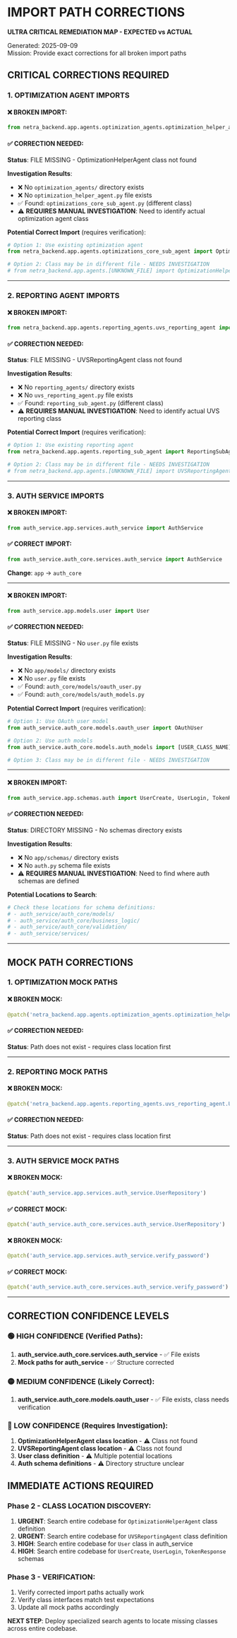 # IMPORT PATH CORRECTIONS
**ULTRA CRITICAL REMEDIATION MAP - EXPECTED vs ACTUAL**

Generated: 2025-09-09  
Mission: Provide exact corrections for all broken import paths

## CRITICAL CORRECTIONS REQUIRED

### 1. OPTIMIZATION AGENT IMPORTS

#### ❌ BROKEN IMPORT:
```python
from netra_backend.app.agents.optimization_agents.optimization_helper_agent import OptimizationHelperAgent
```

#### ✅ CORRECTION NEEDED:
**Status**: FILE MISSING - OptimizationHelperAgent class not found

**Investigation Results**:
- ❌ No `optimization_agents/` directory exists
- ❌ No `optimization_helper_agent.py` file exists  
- ✅ Found: `optimizations_core_sub_agent.py` (different class)
- ⚠️ **REQUIRES MANUAL INVESTIGATION**: Need to identify actual optimization agent class

**Potential Correct Import** (requires verification):
```python
# Option 1: Use existing optimization agent
from netra_backend.app.agents.optimizations_core_sub_agent import OptimizationsCoreSubAgent

# Option 2: Class may be in different file - NEEDS INVESTIGATION
# from netra_backend.app.agents.[UNKNOWN_FILE] import OptimizationHelperAgent
```

---

### 2. REPORTING AGENT IMPORTS

#### ❌ BROKEN IMPORT:
```python
from netra_backend.app.agents.reporting_agents.uvs_reporting_agent import UVSReportingAgent  
```

#### ✅ CORRECTION NEEDED:
**Status**: FILE MISSING - UVSReportingAgent class not found

**Investigation Results**:
- ❌ No `reporting_agents/` directory exists
- ❌ No `uvs_reporting_agent.py` file exists
- ✅ Found: `reporting_sub_agent.py` (different class)
- ⚠️ **REQUIRES MANUAL INVESTIGATION**: Need to identify actual UVS reporting class

**Potential Correct Import** (requires verification):
```python
# Option 1: Use existing reporting agent  
from netra_backend.app.agents.reporting_sub_agent import ReportingSubAgent

# Option 2: Class may be in different file - NEEDS INVESTIGATION
# from netra_backend.app.agents.[UNKNOWN_FILE] import UVSReportingAgent
```

---

### 3. AUTH SERVICE IMPORTS

#### ❌ BROKEN IMPORT:
```python
from auth_service.app.services.auth_service import AuthService
```

#### ✅ CORRECT IMPORT:
```python
from auth_service.auth_core.services.auth_service import AuthService
```

**Change**: `app` → `auth_core`

---

#### ❌ BROKEN IMPORT:  
```python
from auth_service.app.models.user import User
```

#### ✅ CORRECTION NEEDED:
**Status**: FILE MISSING - No `user.py` file exists

**Investigation Results**:
- ❌ No `app/models/` directory exists
- ❌ No `user.py` file exists
- ✅ Found: `auth_core/models/oauth_user.py` 
- ✅ Found: `auth_core/models/auth_models.py`

**Potential Correct Import** (requires verification):
```python
# Option 1: Use OAuth user model
from auth_service.auth_core.models.oauth_user import OAuthUser

# Option 2: Use auth models  
from auth_service.auth_core.models.auth_models import [USER_CLASS_NAME]

# Option 3: Class may be in different file - NEEDS INVESTIGATION
```

---

#### ❌ BROKEN IMPORT:
```python
from auth_service.app.schemas.auth import UserCreate, UserLogin, TokenResponse
```

#### ✅ CORRECTION NEEDED:  
**Status**: DIRECTORY MISSING - No schemas directory exists

**Investigation Results**:
- ❌ No `app/schemas/` directory exists
- ❌ No `auth.py` schema file exists
- ⚠️ **REQUIRES MANUAL INVESTIGATION**: Need to find where auth schemas are defined

**Potential Locations to Search**:
```python
# Check these locations for schema definitions:
# - auth_service/auth_core/models/
# - auth_service/auth_core/business_logic/  
# - auth_service/auth_core/validation/
# - auth_service/services/
```

---

## MOCK PATH CORRECTIONS

### 1. OPTIMIZATION MOCK PATHS

#### ❌ BROKEN MOCK:
```python
@patch('netra_backend.app.agents.optimization_agents.optimization_helper_agent.OptimizationHelperAgent.run')
```

#### ✅ CORRECTION NEEDED:
**Status**: Path does not exist - requires class location first

---

### 2. REPORTING MOCK PATHS  

#### ❌ BROKEN MOCK:
```python
@patch('netra_backend.app.agents.reporting_agents.uvs_reporting_agent.UVSReportingAgent.run')
```

#### ✅ CORRECTION NEEDED:
**Status**: Path does not exist - requires class location first

---

### 3. AUTH SERVICE MOCK PATHS

#### ❌ BROKEN MOCK:
```python
@patch('auth_service.app.services.auth_service.UserRepository')
```

#### ✅ CORRECT MOCK:
```python
@patch('auth_service.auth_core.services.auth_service.UserRepository')
```

#### ❌ BROKEN MOCK:
```python
@patch('auth_service.app.services.auth_service.verify_password')  
```

#### ✅ CORRECT MOCK:
```python
@patch('auth_service.auth_core.services.auth_service.verify_password')
```

---

## CORRECTION CONFIDENCE LEVELS

### 🟢 HIGH CONFIDENCE (Verified Paths):
1. **auth_service.auth_core.services.auth_service** - ✅ File exists
2. **Mock paths for auth_service** - ✅ Structure corrected

### 🟡 MEDIUM CONFIDENCE (Likely Correct):
1. **auth_service.auth_core.models.oauth_user** - ✅ File exists, class needs verification

### 🔴 LOW CONFIDENCE (Requires Investigation):
1. **OptimizationHelperAgent class location** - ⚠️ Class not found
2. **UVSReportingAgent class location** - ⚠️ Class not found  
3. **User class definition** - ⚠️ Multiple potential locations
4. **Auth schema definitions** - ⚠️ Directory structure unclear

## IMMEDIATE ACTIONS REQUIRED

### Phase 2 - CLASS LOCATION DISCOVERY:
1. **URGENT**: Search entire codebase for `OptimizationHelperAgent` class definition
2. **URGENT**: Search entire codebase for `UVSReportingAgent` class definition  
3. **HIGH**: Search entire codebase for `User` class in auth_service
4. **HIGH**: Search entire codebase for `UserCreate`, `UserLogin`, `TokenResponse` schemas

### Phase 3 - VERIFICATION:  
1. Verify corrected import paths actually work
2. Verify class interfaces match test expectations
3. Update all mock paths accordingly

**NEXT STEP**: Deploy specialized search agents to locate missing classes across entire codebase.